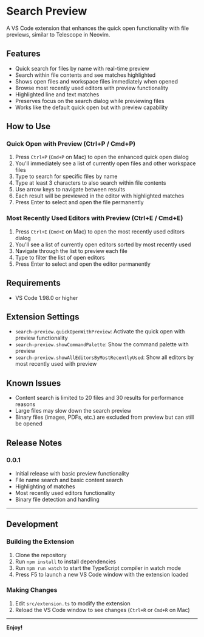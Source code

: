 # Search Preview

A VS Code extension that enhances the quick open functionality with file previews, similar to Telescope in Neovim.

## Features

- Quick search for files by name with real-time preview
- Search within file contents and see matches highlighted
- Shows open files and workspace files immediately when opened
- Browse most recently used editors with preview functionality
- Highlighted line and text matches
- Preserves focus on the search dialog while previewing files
- Works like the default quick open but with preview capability

## How to Use

### Quick Open with Preview (Ctrl+P / Cmd+P)

1. Press `Ctrl+P` (`Cmd+P` on Mac) to open the enhanced quick open dialog
2. You'll immediately see a list of currently open files and other workspace files
3. Type to search for specific files by name
4. Type at least 3 characters to also search within file contents
5. Use arrow keys to navigate between results
6. Each result will be previewed in the editor with highlighted matches
7. Press Enter to select and open the file permanently

### Most Recently Used Editors with Preview (Ctrl+E / Cmd+E)

1. Press `Ctrl+E` (`Cmd+E` on Mac) to open the most recently used editors dialog
2. You'll see a list of currently open editors sorted by most recently used
3. Navigate through the list to preview each file
4. Type to filter the list of open editors
5. Press Enter to select and open the editor permanently

## Requirements

- VS Code 1.98.0 or higher

## Extension Settings

- `search-preview.quickOpenWithPreview`: Activate the quick open with preview functionality 
- `search-preview.showCommandPalette`: Show the command palette with preview
- `search-preview.showAllEditorsByMostRecentlyUsed`: Show all editors by most recently used with preview

## Known Issues

- Content search is limited to 20 files and 30 results for performance reasons
- Large files may slow down the search preview
- Binary files (images, PDFs, etc.) are excluded from preview but can still be opened

## Release Notes

### 0.0.1

- Initial release with basic preview functionality
- File name search and basic content search
- Highlighting of matches
- Most recently used editors functionality
- Binary file detection and handling

---

## Development

### Building the Extension

1. Clone the repository
2. Run `npm install` to install dependencies
3. Run `npm run watch` to start the TypeScript compiler in watch mode
4. Press F5 to launch a new VS Code window with the extension loaded

### Making Changes

1. Edit `src/extension.ts` to modify the extension
2. Reload the VS Code window to see changes (`Ctrl+R` or `Cmd+R` on Mac)

---

**Enjoy!**
